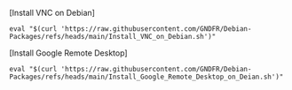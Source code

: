 [Install VNC on Debian]
```
eval "$(curl 'https://raw.githubusercontent.com/GNDFR/Debian-Packages/refs/heads/main/Install_VNC_on_Debian.sh')"
```
[Install Google Remote Desktop]
```
eval "$(curl 'https://raw.githubusercontent.com/GNDFR/Debian-Packages/refs/heads/main/Install_Google_Remote_Desktop_on_Deian.sh')"
```
